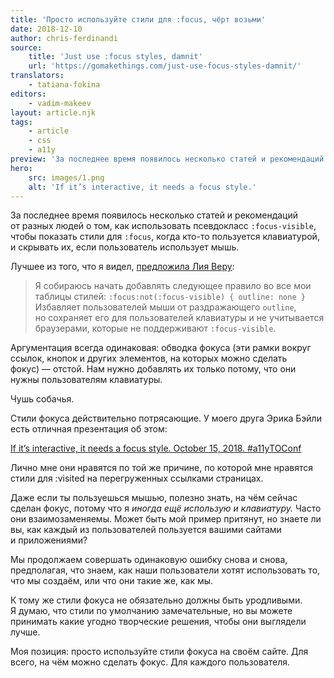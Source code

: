 ```yaml
---
title: 'Просто используйте стили для :focus, чёрт возьми'
date: 2018-12-10
author: chris-ferdinandi
source:
    title: 'Just use :focus styles, damnit'
    url: 'https://gomakethings.com/just-use-focus-styles-damnit/'
translators:
    - tatiana-fokina
editors:
    - vadim-makeev
layout: article.njk
tags:
    - article
    - css
    - a11y
preview: 'За последнее время появилось несколько статей и рекомендаций от разных людей о том, как использовать псевдокласс :focus-visible, чтобы показать стили для :focus, когда кто-то пользуется клавиатурой, и скрывать их, если пользователь использует мышь.'
hero:
    src: images/1.png
    alt: 'If it’s interactive, it needs a focus style.'
---
```


За последнее время появилось несколько статей и рекомендаций от разных людей о том, как использовать псевдокласс `:focus-visible`, чтобы показать стили для `:focus`, когда кто-то пользуется клавиатурой, и скрывать их, если пользователь использует мышь.

Лучшее из того, что я видел, [предложила Лия Веру](https://twitter.com/LeaVerou/status/1045768279753666562):

> Я собираюсь начать добавлять следующее правило во все мои таблицы стилей:
> `:focus:not(:focus-visible) { outline: none }`
> Избавляет пользователей мыши от раздражающего `outline`, но сохраняет его для пользователей клавиатуры и не учитывается браузерами, которые не поддерживают `:focus-visible`.

Аргументация всегда одинаковая: обводка фокуса (эти рамки вокруг ссылок, кнопок и других элементов, на которых можно сделать фокус) — отстой. Нам нужно добавлять их только потому, что они нужны пользователям клавиатуры.

Чушь собачья.

Стили фокуса действительно потрясающие. У моего друга Эрика Бэйли есть отличная презентация об этом:

[If it’s interactive, it needs a focus style. October 15, 2018. #a11yTOConf](https://noti.st/ericwbailey/TcMJFP/embed)

Лично мне они нравятся по той же причине, по которой мне нравятся стили для :visited на перегруженных ссылками страницах.

Даже если ты пользуешься мышью, полезно знать, на чём сейчас сделан фокус, потому что я _иногда ещё использую и клавиатуру._ Часто они взаимозаменяемы. Может быть мой пример притянут, но знаете ли вы, как каждый из пользователей пользуется вашими сайтами и приложениями?

Мы продолжаем совершать одинаковую ошибку снова и снова, предполагая, что знаем, как наши пользователи хотят использовать то, что мы создаём, или что они такие же, как мы.

К тому же стили фокуса не обязательно должны быть уродливыми. Я думаю, что стили по умолчанию замечательные, но вы можете принимать какие угодно творческие решения, чтобы они выглядели лучше.

Моя позиция: просто используйте стили фокуса на своём сайте. Для всего, на чём можно сделать фокус. Для каждого пользователя.
